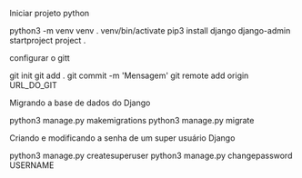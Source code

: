 Iniciar projeto python


python3 -m venv venv
. venv/bin/activate
pip3 install django
django-admin startproject project .

configurar o gitt

git init
git add .
git commit -m 'Mensagem'
git remote add origin URL_DO_GIT

Migrando a base de dados do Django

python3 manage.py makemigrations
python3 manage.py migrate


Criando e modificando a senha de um super usuário Django

python3 manage.py createsuperuser
python3 manage.py changepassword USERNAME